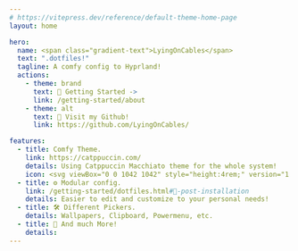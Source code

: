 ```yaml
---
# https://vitepress.dev/reference/default-theme-home-page
layout: home

hero:
  name: <span class="gradient-text">LyingOnCables</span>
  text: ".dotfiles!"
  tagline: A comfy config to Hyprland!
  actions:
    - theme: brand
      text: 🏡 Getting Started ->
      link: /getting-started/about
    - theme: alt
      text: 🐙 Visit my Github!
      link: https://github.com/LyingOnCables/

features:
  - title: Comfy Theme.
    link: https://catppuccin.com/
    details: Using Catppuccin Macchiato theme for the whole system!
    icon: <svg viewBox="0 0 1042 1042" style="height:4rem;" version="1.1" xmlns="http://www.w3.org/2000/svg" xmlns:xlink="http://www.w3.org/1999/xlink" xml:space="preserve"> <title>Catppuccin Logo</title> <path d="M520.833,0c287.457,0 520.834,233.378 520.834,520.833l-0.002,1.502l-0.003,0.418l-0.005,1.216l-0.002,0.317l-0.011,1.488l-0.005,0.349l-0.012,1.195l-0.005,0.407l-0.021,1.493l-0.002,0.123l-0.024,1.379l-0.009,0.421l-0.026,1.245l-0.005,0.273l-0.036,1.482l-0.009,0.374l-0.033,1.18l-0.01,0.392l-0.045,1.483l-0.006,0.207l-0.044,1.297l-0.015,0.422l-0.046,1.289l-0.008,0.214l-0.059,1.479l-0.017,0.39l-0.05,1.175l-0.016,0.373l-0.068,1.475l-0.013,0.265l-0.061,1.241l-0.021,0.418l-0.071,1.357l-0.007,0.133l-0.082,1.477l-0.023,0.402l-0.069,1.179l-0.021,0.348l-0.091,1.467l-0.02,0.308l-0.078,1.202l-0.028,0.411l-0.099,1.46l-0.001,0.018l-0.106,1.475l-0.029,0.409l-0.089,1.193l-0.024,0.316l-0.114,1.461l-0.027,0.34l-0.095,1.175l-0.033,0.401l-0.123,1.466l-0.01,0.109l-0.119,1.366l-0.037,0.414l-0.11,1.217l-0.026,0.274l-0.136,1.455l-0.034,0.363l-0.113,1.16l-0.038,0.387l-0.145,1.456l-0.02,0.194l-0.133,1.281l-0.043,0.413l-0.134,1.258l-0.024,0.22l-0.159,1.451l-0.042,0.379l-0.131,1.153l-0.041,0.368l-0.168,1.447l-0.03,0.254l-0.146,1.223l-0.05,0.41l-0.161,1.319l-0.018,0.143l-0.182,1.448l-0.05,0.391l-0.149,1.155l-0.045,0.344l-0.189,1.44l-0.04,0.297l-0.16,1.181l-0.055,0.404l-0.196,1.415l-0.005,0.034l-0.205,1.445l-0.057,0.4l-0.169,1.166l-0.046,0.314l-0.212,1.431l-0.05,0.33l-0.174,1.152l-0.06,0.395l-0.222,1.437l-0.015,0.093l-0.213,1.351l-0.065,0.403l-0.19,1.188l-0.045,0.274l-0.234,1.425l-0.059,0.353l-0.19,1.135l-0.065,0.381l-0.242,1.426l-0.032,0.18l-0.219,1.262l-0.072,0.405l-0.217,1.225l-0.039,0.221l-0.256,1.42l-0.067,0.369l-0.207,1.128l-0.067,0.363l-0.265,1.415l-0.046,0.242l-0.229,1.201l-0.077,0.401l-0.248,1.282l-0.029,0.149l-0.278,1.416l-0.076,0.382l-0.226,1.126l-0.068,0.34l-0.285,1.406l-0.059,0.287l-0.239,1.158l-0.083,0.395l-0.287,1.369l-0.01,0.049l-0.301,1.411l-0.083,0.39l-0.246,1.137l-0.067,0.309l-0.308,1.399l-0.07,0.318l-0.252,1.129l-0.087,0.386l-0.317,1.404l-0.018,0.078l-0.305,1.331l-0.091,0.393l-0.269,1.156l-0.064,0.272l-0.328,1.392l-0.081,0.341l-0.266,1.11l-0.09,0.373l-0.338,1.392l-0.041,0.168l-0.304,1.239l-0.098,0.394l-0.296,1.189l-0.056,0.223l-0.349,1.385l-0.092,0.359l-0.282,1.099l-0.091,0.356l-0.358,1.381l-0.06,0.229l-0.309,1.177l-0.104,0.391l-0.329,1.242l-0.042,0.155l-0.371,1.379l-0.101,0.37l-0.298,1.098l-0.092,0.334l-0.378,1.371l-0.076,0.274l-0.316,1.132l-0.109,0.386l-0.373,1.32l-0.017,0.061l-0.394,1.375l-0.109,0.379l-0.319,1.104l-0.089,0.306l-0.398,1.362l-0.091,0.306l-0.326,1.102l-0.112,0.376l-0.41,1.368l-0.019,0.063l-0.395,1.308l-0.117,0.382l-0.344,1.121l-0.082,0.271l-0.42,1.354l-0.102,0.329l-0.338,1.081l-0.115,0.365l-0.429,1.354l-0.05,0.154l-0.388,1.214l-0.122,0.383l-0.373,1.151l-0.072,0.223l-0.439,1.347l-0.115,0.346l-0.353,1.069l-0.115,0.349l-0.448,1.342l-0.073,0.217l-0.387,1.15l-0.129,0.38l-0.408,1.198l-0.054,0.159l-0.461,1.341l-0.124,0.359l-0.37,1.065l-0.114,0.327l-0.467,1.332l-0.092,0.261l-0.392,1.104l-0.133,0.375l-0.454,1.27l-0.026,0.072l-0.482,1.334l-0.133,0.367l-0.39,1.07l-0.11,0.301l-0.487,1.321l-0.109,0.294l-0.398,1.071l-0.137,0.367l-0.498,1.328l-0.018,0.047l-0.486,1.282l-0.141,0.37l-0.414,1.085l-0.609,1.579l-0.123,0.317l-0.409,1.05l-0.138,0.354l-0.516,1.315l-0.055,0.139l-0.471,1.185l-0.147,0.372l-0.444,1.111l-0.089,0.222l-0.526,1.304l-0.136,0.334l-0.422,1.036l-0.139,0.339l-0.534,1.301l-0.084,0.203l-0.464,1.12l-0.153,0.369l-0.481,1.152l-0.069,0.163l-0.546,1.297l-0.147,0.346l-0.438,1.031l-0.136,0.319l-0.553,1.289l-0.107,0.249l-0.464,1.071l-0.157,0.364l-0.531,1.217l-0.036,0.083l-0.567,1.29l-0.156,0.354l-0.458,1.032l-0.131,0.294l-0.571,1.279l-0.127,0.281l-0.468,1.038l-0.16,0.355l-0.583,1.285l-0.015,0.032l-0.573,1.252l-0.165,0.357l-0.482,1.046l-0.121,0.261l-0.591,1.269l-0.142,0.303l-0.476,1.015l-0.162,0.345l-0.601,1.269l-0.059,0.126l-0.55,1.154l-0.171,0.358l-0.513,1.068l-0.106,0.22l-0.61,1.259l-0.156,0.32l-0.487,1.001l-0.161,0.329l-0.617,1.256l-0.095,0.19l-0.537,1.086l-0.177,0.356l-0.552,1.104l-0.082,0.166l-0.629,1.251l-0.169,0.331l-0.503,0.994l-0.158,0.31l-0.634,1.244l-0.12,0.235l-0.534,1.036l-0.182,0.351l-0.602,1.163l-0.047,0.091l-0.649,1.243l-0.178,0.339l-0.523,0.994l-0.151,0.287l-0.653,1.231l-0.141,0.267l-0.536,1.002l-0.183,0.344l-0.665,1.237l-0.01,0.016l-0.66,1.22l-0.186,0.343l-0.548,1.003l-0.14,0.257l-0.67,1.22l-0.161,0.29l-0.54,0.978l-0.186,0.333l-0.68,1.221l-0.063,0.112l-0.627,1.119l-0.195,0.344l-0.578,1.022l-0.123,0.217l-0.688,1.21l-0.176,0.307l-0.552,0.962l-0.182,0.318l-0.698,1.208l-0.101,0.175l-0.61,1.05l-0.2,0.342l-0.617,1.055l-0.097,0.167l-0.709,1.201l-0.188,0.316l-0.565,0.953l-0.179,0.301l-0.714,1.194l-0.132,0.22l-0.601,1l-0.204,0.337l-0.671,1.107l-0.058,0.097l-0.728,1.193l-0.198,0.324l-0.585,0.952l-0.171,0.278l-0.73,1.182l-0.157,0.251l-0.6,0.964l-0.206,0.33l-0.744,1.187l-0.747,1.184l-0.208,0.329l-0.609,0.959l-0.158,0.249l-0.748,1.169l-0.177,0.276l-0.81,1.258l-0.758,1.17l-0.063,0.098l-0.704,1.08l-0.216,0.328l-0.64,0.976l-0.139,0.212l-0.766,1.159l-0.193,0.291l-0.613,0.92l-0.204,0.307l-0.773,1.156l-0.109,0.16l-0.679,1.01l-0.222,0.328l-0.68,1.002l-0.112,0.166l-0.783,1.149l-0.208,0.301l-0.625,0.912l-0.199,0.289l-0.789,1.141l-0.142,0.205l-0.668,0.959l-0.225,0.323l-0.734,1.049l-0.071,0.101l-0.803,1.139l-0.219,0.309l-0.643,0.907l-0.19,0.268l-0.805,1.128l-0.17,0.238l-0.662,0.922l-0.227,0.315l-0.811,1.121l-0.008,0.012l-0.822,1.129l-0.228,0.313l-0.667,0.912l-0.177,0.241l-0.821,1.115l-0.192,0.26l-0.664,0.896l-0.227,0.304l-0.832,1.116l-0.063,0.085l-0.778,1.037l-0.237,0.314l-0.698,0.924l-0.157,0.208l-0.838,1.103l-0.21,0.275l-0.671,0.877l-0.224,0.293l-0.846,1.1l-0.114,0.147l-0.747,0.966l-0.242,0.312l-0.74,0.948l-0.127,0.164l-0.855,1.092l-0.225,0.286l-0.683,0.866l-0.219,0.276l-0.86,1.085l-0.153,0.191l-0.73,0.916l-0.246,0.307l-0.793,0.987l-0.085,0.106l-0.873,1.08l-0.238,0.294l-0.7,0.86l-0.208,0.257l-0.877,1.071l-0.181,0.221l-0.723,0.879l-0.247,0.299l-0.871,1.052l-0.019,0.023l-0.893,1.072l-0.248,0.296l-0.723,0.863l-0.193,0.231l-0.892,1.058l-0.206,0.243l-0.722,0.85l-0.247,0.291l-0.903,1.058l-0.059,0.07l-0.852,0.992l-0.255,0.296l-0.754,0.872l-0.173,0.201l-0.907,1.044l-0.226,0.259l-0.727,0.83l-0.243,0.279l-0.917,1.041l-0.117,0.133l-0.814,0.919l-0.261,0.296l-0.795,0.891l-0.142,0.161l-0.924,1.032l-0.242,0.269l-0.737,0.818l-0.237,0.263l-0.93,1.026l-0.16,0.175l-0.791,0.869l-0.266,0.289l-0.849,0.927l-0.099,0.107l-0.94,1.02l-0.256,0.275l-0.753,0.812l-0.227,0.244l-0.944,1.011l-0.192,0.205l-0.781,0.831l-0.267,0.283l-0.927,0.982l-0.031,0.032l-0.96,1.01l-0.264,0.277l-0.777,0.812l-0.211,0.221l-0.958,0.996l-0.219,0.227l-0.777,0.802l-0.266,0.274l-0.97,0.997l-0.056,0.057l-0.922,0.942l-0.274,0.278l-0.806,0.818l-0.19,0.193l-0.973,0.981l-0.24,0.241l-0.78,0.783l-0.262,0.263l-0.982,0.979l-0.119,0.118l-0.878,0.87l-0.28,0.276l-0.847,0.835l-0.158,0.155l-0.989,0.968l-0.257,0.252l-0.789,0.767l-0.255,0.249l-0.995,0.962l-0.167,0.161l-0.85,0.818l-0.284,0.272l-0.902,0.863l-0.112,0.107l-1.005,0.956l-0.271,0.256l-0.804,0.76l-0.244,0.231l-1.009,0.946l-0.202,0.19l-0.836,0.781l-0.285,0.264l-0.98,0.91l-0.044,0.041l-1.022,0.944l-0.283,0.26l-0.825,0.757l-0.229,0.208l-1.022,0.932l-0.23,0.21l-0.83,0.751l-0.284,0.257l-1.034,0.932l-0.049,0.044l-0.992,0.887l-0.291,0.26l-0.855,0.762l-0.206,0.182l-1.036,0.917l-0.253,0.223l-0.831,0.73l-0.28,0.247l-1.044,0.912l-0.12,0.106l-0.94,0.815l-0.297,0.258l-0.896,0.774l-0.172,0.149l-1.051,0.902l-0.272,0.232l-0.838,0.716l-0.273,0.232l-1.056,0.896l-0.171,0.145l-0.909,0.765l-0.301,0.253l-0.95,0.796l-0.127,0.106l-1.066,0.888l-0.286,0.238l-0.852,0.705l-0.262,0.216l-1.068,0.88l-0.21,0.173l-0.89,0.726l-0.302,0.247l-1.028,0.835l-0.057,0.047l-1.083,0.876l-0.298,0.239l-0.873,0.701l-0.245,0.197l-1.082,0.862l-0.24,0.192l-0.88,0.698l-0.301,0.239l-1.095,0.863l-0.041,0.032l-1.06,0.83l-0.306,0.24l-0.902,0.702l-0.221,0.172l-1.095,0.847l-0.266,0.205l-0.878,0.676l-0.297,0.228l-1.105,0.844l-0.119,0.091l-0.999,0.759l-0.314,0.238l-0.941,0.71l-0.188,0.142l-1.109,0.833l-0.285,0.212l-0.884,0.66l-0.29,0.216l-1.114,0.826l-0.176,0.129l-0.962,0.708l-0.318,0.233l-0.996,0.729l-0.14,0.102l-1.124,0.818l-0.3,0.218l-0.897,0.648l-0.278,0.2l-1.126,0.809l-0.217,0.155l-0.94,0.671l-0.319,0.227l-1.073,0.761l-0.071,0.05l-1.139,0.803l-0.313,0.219l-0.916,0.642l-0.261,0.182l-1.138,0.792l-0.25,0.173l-0.927,0.641l-0.319,0.219l-1.152,0.791l-0.03,0.021l-1.126,0.769l-0.322,0.219l-0.945,0.64l-0.236,0.16l-1.151,0.775l-0.276,0.185l-0.924,0.619l-0.314,0.21l-1.16,0.771l-0.117,0.077l-1.056,0.699l-0.33,0.216l-0.984,0.645l-0.202,0.133l-1.164,0.759l-0.297,0.193l-0.928,0.601l-0.306,0.198l-1.169,0.752l-0.178,0.114l-1.014,0.649l-0.334,0.211l-1.037,0.66l-0.155,0.098l-1.178,0.742l-0.314,0.198l-0.938,0.588l-0.294,0.184l-1.179,0.734l-0.224,0.139l-0.988,0.61l-0.335,0.206l-1.113,0.684l-0.085,0.052l-1.193,0.728l-0.326,0.198l-0.959,0.58l-0.275,0.167l-1.19,0.717l-0.26,0.155l-0.972,0.581l-0.334,0.198l-1.205,0.716l-0.019,0.011l-1.189,0.701l-0.337,0.198l-0.985,0.576l-0.251,0.147l-1.203,0.699l-0.286,0.166l-0.967,0.558l-0.329,0.19l-1.213,0.695l-0.113,0.064l-1.112,0.633l-0.344,0.196l-1.023,0.577l-0.217,0.124l-1.215,0.682l-0.309,0.172l-0.969,0.54l-0.321,0.178l-1.221,0.675l-0.179,0.1l-1.064,0.584l-0.347,0.191l-1.076,0.586l-0.169,0.092l-1.229,0.665l-0.325,0.176l-0.978,0.526l-0.309,0.166l-1.23,0.656l-0.229,0.121l-1.033,0.548l-0.35,0.184l-1.15,0.605l-0.099,0.053l-1.243,0.648l-0.339,0.177l-0.996,0.516l-0.291,0.15l-1.24,0.639l-0.266,0.135l-1.016,0.519l-0.347,0.177l-1.256,0.636l-0.004,0.002l-1.253,0.63l-0.351,0.176l-0.394,0.198l-483.37,-9.956l-1.073,-0.594l-0.263,-0.146l-1.009,-0.564l-0.294,-0.163l-1.207,-0.677l-0.216,-0.122l-1.341,-0.759l-1.206,-0.687l-0.143,-0.082l-1.084,-0.621l-0.316,-0.182l-1.211,-0.699l-0.022,-0.013l-1.189,-0.691l-0.316,-0.184l-1.099,-0.644l-0.117,-0.068l-1.197,-0.706l-0.309,-0.182l-1.028,-0.611l-0.199,-0.118l-1.186,-0.709l-0.294,-0.176l-0.992,-0.597l-0.247,-0.149l-1.18,-0.715l-0.268,-0.163l-0.982,-0.599l-0.277,-0.17l-1.176,-0.722l-0.23,-0.141l-0.994,-0.614l-0.296,-0.185l-1.175,-0.731l-0.168,-0.105l-1.033,-0.647l-0.306,-0.193l-1.177,-0.742l-0.072,-0.046l-1.112,-0.706l-0.309,-0.197l-1.108,-0.707l-0.073,-0.047l-1.168,-0.753l-0.305,-0.196l-1.021,-0.662l-0.168,-0.108l-1.158,-0.755l-0.292,-0.191l-0.975,-0.641l-0.225,-0.148l-1.15,-0.759l-0.271,-0.18l-0.955,-0.635l-0.262,-0.174l-1.144,-0.767l-0.238,-0.159l-0.959,-0.646l-0.284,-0.192l-1.141,-0.774l-0.189,-0.128l-0.985,-0.673l-0.296,-0.202l-1.143,-0.785l-0.108,-0.075l-1.047,-0.724l-0.3,-0.208l-1.121,-0.78l-0.025,-0.016l-1.139,-0.799l-0.299,-0.209l-1.016,-0.716l-0.136,-0.096l-1.127,-0.8l-0.288,-0.205l-0.96,-0.684l-0.202,-0.144l-1.118,-0.804l-0.271,-0.196l-0.932,-0.673l-0.243,-0.176l-1.112,-0.808l-0.244,-0.179l-0.927,-0.678l-0.268,-0.197l-1.109,-0.817l-0.202,-0.149l-0.944,-0.7l-0.283,-0.21l-1.108,-0.825l-0.136,-0.104l-0.99,-0.742l-0.291,-0.218l-1.109,-0.838l-0.029,-0.023l-1.081,-0.821l-0.29,-0.221l-1.014,-0.774l-0.1,-0.077l-1.097,-0.844l-0.283,-0.219l-0.945,-0.731l-0.177,-0.137l-1.086,-0.846l-0.27,-0.211l-0.909,-0.712l-0.223,-0.175l-1.08,-0.852l-0.246,-0.195l-0.897,-0.711l-0.253,-0.201l-1.074,-0.858l-0.212,-0.169l-0.905,-0.728l-0.271,-0.217l-1.071,-0.866l-0.158,-0.128l-0.939,-0.764l-0.279,-0.227l-1.072,-0.877l-0.073,-0.06l-1.006,-0.828l-0.282,-0.232l-1.016,-0.841l-0.059,-0.049l-1.065,-0.888l-0.278,-0.232l-0.932,-0.781l-0.148,-0.125l-1.054,-0.888l-0.267,-0.225l-0.887,-0.753l-0.202,-0.172l-1.045,-0.892l-0.248,-0.212l-0.869,-0.746l-0.235,-0.202l-1.039,-0.897l-0.218,-0.19l-0.869,-0.755l-0.257,-0.223l-1.034,-0.905l-0.174,-0.153l-0.891,-0.784l-0.268,-0.235l-1.035,-0.916l-0.104,-0.092l-0.942,-0.84l-0.272,-0.243l-1.024,-0.916l-0.013,-0.011l-1.032,-0.93l-0.27,-0.243l-0.922,-0.836l-0.118,-0.107l-1.02,-0.93l-0.261,-0.24l-0.868,-0.796l-0.179,-0.165l-1.011,-0.931l-0.246,-0.228l-0.841,-0.781l-0.216,-0.202l-1.004,-0.937l-0.222,-0.207l-0.835,-0.785l-0.24,-0.226l-0.998,-0.944l-0.186,-0.174l-0.847,-0.808l-0.255,-0.242l-0.996,-0.952l-0.128,-0.123l-0.886,-0.852l-0.261,-0.252l-0.996,-0.965l-0.034,-0.033l-0.964,-0.938l-0.261,-0.254l-0.915,-0.897l-0.085,-0.083l-0.984,-0.97l-0.255,-0.251l-0.849,-0.843l-0.156,-0.153l-0.974,-0.972l-0.242,-0.243l-0.816,-0.817l-0.198,-0.2l-0.966,-0.974l-0.222,-0.225l-0.803,-0.815l-0.224,-0.228l-0.96,-0.981l-0.192,-0.196l-0.809,-0.83l-0.239,-0.248l-0.958,-0.989l-0.145,-0.151l-0.834,-0.867l-0.249,-0.259l-0.956,-1.001l-0.07,-0.074l-0.893,-0.937l-0.251,-0.265l-0.911,-0.964l-0.046,-0.05l-0.949,-1.01l-0.247,-0.264l-0.833,-0.892l-0.129,-0.137l-0.937,-1.01l-0.238,-0.257l-0.79,-0.857l-0.178,-0.192l-0.928,-1.013l-0.22,-0.241l-0.772,-0.846l-0.207,-0.228l-0.921,-1.017l-0.196,-0.216l-0.77,-0.855l-0.226,-0.251l-0.917,-1.024l-0.157,-0.177l-0.787,-0.884l-0.236,-0.266l-0.916,-1.034l-0.096,-0.111l-0.83,-0.943l-0.24,-0.273l-0.911,-1.043l-0.004,-0.004l-0.912,-1.049l-0.238,-0.275l-0.818,-0.947l-0.099,-0.116l-0.9,-1.047l-0.23,-0.27l-0.767,-0.898l-0.156,-0.183l-0.889,-1.048l-0.218,-0.258l-0.741,-0.879l-0.189,-0.224l-0.882,-1.053l-0.196,-0.236l-0.733,-0.88l-0.211,-0.253l-0.876,-1.058l-0.165,-0.2l-0.742,-0.903l-0.223,-0.271l-0.873,-1.067l-0.116,-0.142l-0.773,-0.951l-0.228,-0.282l-0.873,-1.08l-0.037,-0.046l-0.836,-1.041l-0.228,-0.285l-0.804,-1.008l-0.069,-0.086l-0.86,-1.084l-0.223,-0.282l-0.745,-0.944l-0.132,-0.168l-0.85,-1.085l-0.212,-0.271l-0.712,-0.914l-0.17,-0.219l-0.841,-1.088l-0.195,-0.252l-0.698,-0.908l-0.194,-0.252l-0.835,-1.092l-0.169,-0.222l-0.701,-0.923l-0.208,-0.274l-0.831,-1.1l-0.129,-0.172l-0.72,-0.961l-0.216,-0.287l-0.829,-1.111l-0.066,-0.09l-0.768,-1.036l-0.216,-0.294l-0.794,-1.077l-0.035,-0.047l-0.82,-1.122l-0.214,-0.293l-0.722,-0.993l-0.107,-0.147l-0.809,-1.12l-0.206,-0.285l-0.683,-0.951l-0.15,-0.21l-0.8,-1.121l-0.192,-0.269l-0.663,-0.936l-0.177,-0.25l-0.793,-1.126l-0.17,-0.241l-0.66,-0.944l-0.193,-0.276l-0.787,-1.132l-0.137,-0.197l-0.674,-0.975l-0.202,-0.293l-0.784,-1.141l-0.087,-0.127l-0.706,-1.035l-0.205,-0.301l-0.783,-1.155l-0.004,-0.005l-0.775,-1.152l-0.203,-0.302l-0.701,-1.049l-0.082,-0.121l-0.767,-1.153l-0.197,-0.299l-0.655,-0.991l-0.13,-0.197l-0.758,-1.153l-0.185,-0.284l-0.631,-0.968l-0.159,-0.244l-0.749,-1.157l-0.168,-0.261l-0.622,-0.966l-0.178,-0.276l-0.743,-1.162l-0.141,-0.222l-0.628,-0.989l-0.187,-0.297l-0.739,-1.17l-0.1,-0.161l-0.651,-1.039l-0.192,-0.307l-0.736,-1.183l-0.037,-0.059l-0.701,-1.132l-0.191,-0.312l-0.682,-1.111l-0.054,-0.087l-0.724,-1.187l-0.187,-0.309l-0.628,-1.035l-0.109,-0.18l-0.713,-1.186l-0.178,-0.297l-0.598,-1l-0.141,-0.237l-0.705,-1.188l-0.164,-0.277l-0.584,-0.992l-0.161,-0.273l-0.698,-1.192l-0.142,-0.244l-0.584,-1.005l-0.174,-0.299l-0.691,-1.199l-0.11,-0.191l-0.599,-1.045l-0.179,-0.313l-0.689,-1.209l-0.059,-0.104l-0.634,-1.123l-0.18,-0.32l-0.663,-1.182l-0.024,-0.04l-0.68,-1.221l-0.177,-0.319l-0.6,-1.085l-0.087,-0.155l-0.668,-1.218l-0.17,-0.31l-0.565,-1.036l-0.122,-0.224l-0.66,-1.219l-0.158,-0.293l-0.547,-1.017l-0.145,-0.27l-0.652,-1.221l-0.14,-0.264l-0.542,-1.023l-0.157,-0.298l-0.645,-1.227l-0.114,-0.219l-0.551,-1.052l-0.164,-0.318l-0.641,-1.236l-0.074,-0.144l-0.574,-1.116l-0.168,-0.326l-0.637,-1.248l-0.009,-0.017l-0.626,-1.236l-0.165,-0.328l-0.573,-1.139l-0.063,-0.125l-0.624,-1.249l-0.16,-0.322l-0.533,-1.075l-0.715,-1.456l-0.151,-0.308l-0.512,-1.046l-0.126,-0.262l-0.604,-1.248l-0.136,-0.283l-0.501,-1.043l-0.142,-0.296l-0.598,-1.254l-0.115,-0.243l-0.503,-1.064l-0.15,-0.319l-0.592,-1.261l-0.083,-0.179l-0.519,-1.115l-0.153,-0.332l-0.588,-1.272l-0.034,-0.073l-0.554,-1.211l-0.153,-0.336l-0.546,-1.203l-0.039,-0.085l-0.577,-1.278l-0.149,-0.333l-0.499,-1.118l-0.084,-0.188l-0.565,-1.276l-0.142,-0.321l-0.473,-1.077l-0.111,-0.251l-0.556,-1.277l-0.13,-0.299l-0.461,-1.065l-0.125,-0.292l-0.549,-1.28l-0.113,-0.265l-0.458,-1.076l-0.135,-0.32l-0.542,-1.287l-0.088,-0.209l-0.466,-1.117l-0.141,-0.335l-0.536,-1.296l-0.05,-0.12l-0.49,-1.195l-0.14,-0.343l-0.519,-1.276l-0.015,-0.034l-0.527,-1.308l-0.137,-0.342l-0.467,-1.166l-0.064,-0.161l-0.517,-1.303l-0.132,-0.333l-0.436,-1.111l-0.093,-0.237l-0.507,-1.303l-0.122,-0.315l-0.42,-1.089l-0.109,-0.286l-0.499,-1.305l-0.109,-0.285l-0.414,-1.092l-0.119,-0.317l-0.492,-1.31l-0.089,-0.237l-0.416,-1.122l-0.124,-0.337l-0.487,-1.32l-0.059,-0.159l-0.432,-1.186l-0.126,-0.348l-0.481,-1.331l-0.01,-0.03l-0.468,-1.307l-0.124,-0.349l-0.433,-1.222l-0.044,-0.126l-0.467,-1.33l-0.12,-0.344l-0.399,-1.149l-0.075,-0.218l-0.458,-1.329l-0.113,-0.328l-0.378,-1.115l-0.094,-0.277l-0.448,-1.329l-0.102,-0.303l-0.37,-1.109l-0.104,-0.314l-0.44,-1.333l-0.086,-0.262l-0.368,-1.13l-0.11,-0.338l-0.434,-1.34l-0.062,-0.195l-0.378,-1.181l-0.112,-0.351l-0.428,-1.352l-0.027,-0.086l-0.4,-1.279l-0.111,-0.356l-0.398,-1.286l-0.025,-0.081l-0.416,-1.357l-0.107,-0.354l-0.36,-1.19l-0.059,-0.194l-0.406,-1.354l-0.101,-0.341l-0.339,-1.144l-0.078,-0.263l-0.395,-1.353l-0.093,-0.32l-0.327,-1.129l-0.089,-0.307l-0.387,-1.356l-0.081,-0.283l-0.322,-1.139l-0.094,-0.337l-0.381,-1.362l-0.063,-0.226l-0.324,-1.179l-0.097,-0.354l-0.374,-1.371l-0.036,-0.135l-0.339,-1.257l-0.097,-0.362l-0.362,-1.361l-0.006,-0.024l-0.363,-1.383l-0.095,-0.362l-0.32,-1.238l-0.043,-0.164l-0.352,-1.378l-0.09,-0.352l-0.297,-1.177l-0.062,-0.246l-0.343,-1.376l-0.083,-0.334l-0.282,-1.15l-0.073,-0.299l-0.335,-1.378l-0.072,-0.303l-0.277,-1.151l-0.079,-0.333l-0.325,-1.383l-0.06,-0.253l-0.275,-1.18l-0.082,-0.355l-0.319,-1.39l-0.04,-0.175l-0.281,-1.245l-0.082,-0.366l-0.313,-1.402l-0.009,-0.041l-0.3,-1.367l-0.08,-0.369l-0.28,-1.293l-0.026,-0.124l-0.3,-1.402l-0.076,-0.363l-0.254,-1.212l-0.047,-0.224l-0.289,-1.398l-0.071,-0.348l-0.239,-1.175l-0.057,-0.287l-0.28,-1.397l-0.064,-0.322l-0.229,-1.166l-0.065,-0.327l-0.271,-1.401l-0.052,-0.279l-0.226,-1.185l-0.067,-0.353l-0.263,-1.409l-0.038,-0.209l-0.227,-1.235l-0.067,-0.37l-0.257,-1.418l-0.018,-0.099l-0.236,-1.335l-0.066,-0.374l-0.235,-1.357l-0.014,-0.075l-0.243,-1.425l-0.062,-0.371l-0.211,-1.253l-0.032,-0.198l-0.233,-1.419l-0.059,-0.36l-0.194,-1.202l-0.042,-0.271l-0.224,-1.418l-0.054,-0.337l-0.182,-1.182l-0.049,-0.32l-0.215,-1.42l-0.044,-0.301l-0.177,-1.191l-0.052,-0.35l-0.207,-1.426l-0.034,-0.241l-0.174,-1.231l-0.052,-0.369l-0.199,-1.435l-0.02,-0.148l-0.177,-1.309l-0.051,-0.378l-0.189,-1.435l-0.001,-0.012l-0.188,-1.447l-0.048,-0.379l-0.163,-1.3l-0.02,-0.163l-0.177,-1.441l-0.044,-0.37l-0.147,-1.232l-0.03,-0.252l-0.167,-1.437l-0.04,-0.351l-0.136,-1.202l-0.034,-0.31l-0.158,-1.437l-0.034,-0.319l-0.128,-1.201l-0.036,-0.346l-0.15,-1.442l-0.027,-0.269l-0.122,-1.228l-0.037,-0.369l-0.14,-1.449l-0.018,-0.19l-0.121,-1.291l-0.037,-0.381l-0.131,-1.461l-0.005,-0.056l-0.123,-1.413l-0.033,-0.384l-0.114,-1.355l-0.01,-0.121l-0.118,-1.46l-0.03,-0.379l-0.098,-1.266l-0.018,-0.229l-0.109,-1.456l-0.026,-0.363l-0.088,-1.223l-0.021,-0.297l-0.099,-1.454l-0.022,-0.337l-0.079,-1.212l-0.022,-0.339l-0.089,-1.457l-0.018,-0.293l-0.072,-1.23l-0.021,-0.366l-0.082,-1.464l-0.012,-0.224l-0.066,-1.28l-0.02,-0.382l-0.073,-1.473l-0.005,-0.113l-0.064,-1.377l-0.016,-0.389l-0.061,-1.42l-0.003,-0.067l-0.059,-1.48l-0.014,-0.386l-0.048,-1.306l-0.007,-0.199l-0.049,-1.473l-0.012,-0.374l-0.037,-1.25l-0.009,-0.277l-0.039,-1.472l-0.009,-0.351l-0.029,-1.227l-0.007,-0.329l-0.031,-1.473l-0.006,-0.314l-0.022,-1.234l-0.005,-0.362l-0.021,-1.477l-0.003,-0.254l-0.015,-1.272l-0.003,-0.382l-0.013,-1.485l0,-0.161l-0.006,-1.35l-0.002,-0.391l-0.002,-1.498c0,-287.455 233.377,-520.833 520.833,-520.833Z"</svg>
  - title: ⚙️ Modular config.
    link: /getting-started/dotfiles.html#📄-post-installation
    details: Easier to edit and customize to your personal needs!
  - title: 🛠️ Different Pickers.
    details: Wallpapers, Clipboard, Powermenu, etc.
  - title: 👀 And much More!
    details:
---
```

